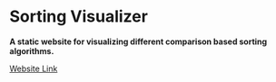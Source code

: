 # Sorting Visualizer

**A static website for visualizing different comparison based sorting algorithms.**

[Website Link](https://pranshusingh21.github.io/Sorting%20Simulator/)
